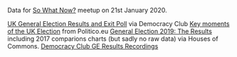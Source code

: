 Data for [So What Now?](http://www.bit.ly/ODM-VOTE19) meetup on 21st January 2020. 

[UK General Election Results and Exit Poll](https://docs.google.com/spreadsheets/d/1vuLS04XbYRNji_qIJ6JsFh7y6eW9vA7KMTn89u_cZl8/edit#gid=1295045003) via Democracy Club
[Key moments of the UK Election](https://www.politico.eu/article/key-moments-of-the-uk-general-election-2019-boris-johnson-victory/) from Politico.eu
[General Election 2019: The Results](https://commonslibrary.parliament.uk/parliament-and-elections/general-election-2019-the-results-so-far/) including 2017 comparions charts (but sadly no raw data) via Houses of Commons.
[Democracy Club GE Results Recordings](https://public.flourish.studio/story/162579/) 
